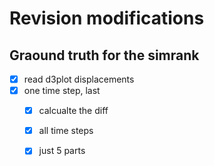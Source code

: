 # Revision modifications

## Graound truth for the simrank

- [x] read d3plot displacements
- [x] one time step, last
  - [x] calcualte the diff
  - [x] all time steps
  - [x] just 5 parts

